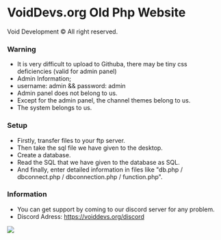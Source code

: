 # VoidDevs.org Old Php Website
Void Development © All right reserved.

### Warning

- It is very difficult to upload to Githuba, there may be tiny css deficiencies (valid for admin panel)
- Admin Information;
- username: admin && password: admin
- Admin panel does not belong to us.
- Except for the admin panel, the channel themes belong to us.
- The system belongs to us.


### Setup

- Firstly, transfer files to your ftp server.
- Then take the sql file we have given to the desktop.
- Create a database.
- Read the SQL that we have given to the database as SQL.
- And finally, enter detailed information in files like "db.php / dbconnect.php / dbconnection.php / function.php".

### Information

- You can get support by coming to our discord server for any problem.
- Discord Adress: https://voiddevs.org/discord

![](https://cdn.discordapp.com/icons/701153938870894673/ee035194b372e0a60a4b880a9f785eba.png?size=512)
